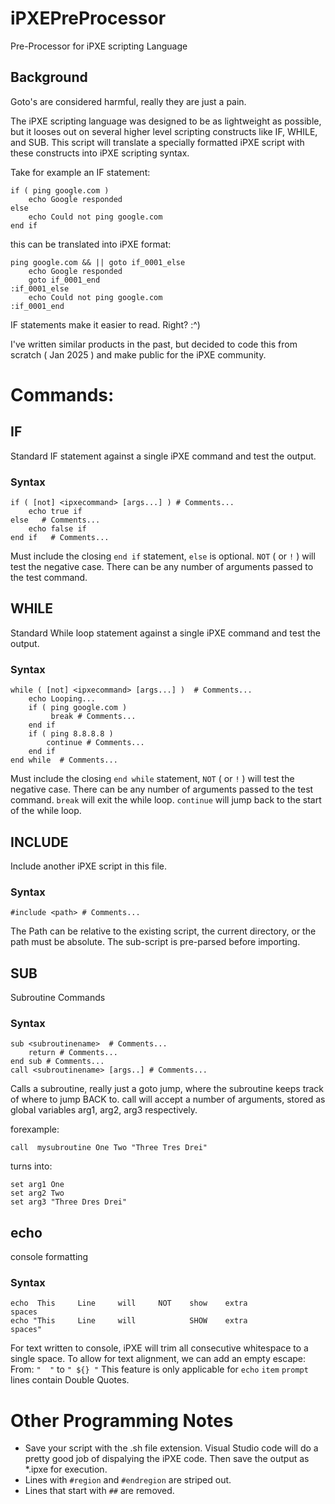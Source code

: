 # iPXEPreProcessor
Pre-Processor for iPXE scripting Language

## Background
Goto's are considered harmful, really they are just a pain.

The iPXE scripting language was designed to be as lightweight as possible, 
but it looses out on several higher level scripting constructs like IF, WHILE, and SUB. 
This script will translate a specially formatted iPXE script with these constructs into iPXE scripting syntax.

Take for example an IF statement:
```
if ( ping google.com )
    echo Google responded
else
    echo Could not ping google.com
end if
```
this can be translated into iPXE format:
```
ping google.com && || goto if_0001_else
    echo Google responded
    goto if_0001_end
:if_0001_else
    echo Could not ping google.com
:if_0001_end
```
IF statements make it easier to read. Right? :^)

I've written similar products in the past, but decided to code this from scratch ( Jan 2025 ) and make public for the iPXE community.

# Commands:

## IF 
Standard IF statement against a single iPXE command and test the output.
### Syntax
```
if ( [not] <ipxecommand> [args...] ) # Comments...
    echo true if
else   # Comments...
    echo false if
end if   # Comments...
```
Must include the closing `end if` statement, `else` is optional. `NOT` ( or `!` ) will test the negative case.
There can be any number of arguments passed to the test command. 

## WHILE 
Standard While loop statement against a single iPXE command and test the output.
### Syntax
```
while ( [not] <ipxecommand> [args...] )  # Comments...
    echo Looping...
    if ( ping google.com )
         break # Comments...
    end if
    if ( ping 8.8.8.8 )
        continue # Comments...
    end if
end while  # Comments...
```
Must include the closing `end while` statement, `NOT` ( or `!` ) will test the negative case.
There can be any number of arguments passed to the test command. 
`break` will exit the while loop. `continue` will jump back to the start of the while loop.

## INCLUDE 
Include another iPXE script in this file.
### Syntax
```
#include <path> # Comments...
```
The Path can be relative to the existing script, the current directory, or the path must be absolute. 
The sub-script is pre-parsed before importing.

## SUB 
Subroutine Commands
### Syntax
```
sub <subroutinename>  # Comments...
    return # Comments...
end sub # Comments...
call <subroutinename> [args..] # Comments...
```
Calls a subroutine, really just a goto jump, where the subroutine keeps track of where to jump BACK to. 
call will accept a number of arguments, stored as global variables arg1, arg2, arg3 respectively. 

forexample:
```
call  mysubroutine One Two "Three Tres Drei"
```
turns into:
```
set arg1 One
set arg2 Two
set arg3 "Three Dres Drei"
```

## echo 
console formatting
### Syntax
```
echo  This     Line     will     NOT    show    extra                    spaces
echo "This     Line     will            SHOW    extra                    spaces"
```
For text written to console, iPXE will trim all consecutive whitespace to a single space.
To allow for text alignment, we can add an empty escape:  From: `"  "` to `" ${} "`
This feature is only applicable for `echo` `item` `prompt` lines contain Double Quotes.

# Other Programming Notes

* Save your script with the .sh file extension. Visual Studio code will do a pretty good job of dispalying the iPXE code. Then save the output as *.ipxe for execution.
* Lines with `#region` and `#endregion` are striped out.
* Lines that start with `##` are removed.
